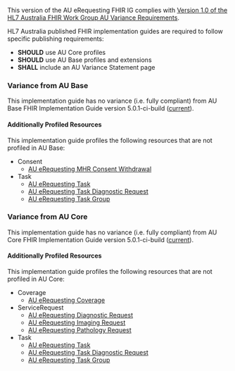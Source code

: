 This version of the AU eRequesting FHIR IG complies with [Version 1.0 of the HL7 Australia FHIR Work Group AU Variance Requirements](https://hl7.org.au/fhir/HL7%20AU%20Variance%20Requirements%20v1.0.pdf).

HL7 Australia published FHIR implementation guides are required to follow specific publishing requirements:
- **SHOULD** use AU Core profiles
- **SHOULD** use AU Base profiles and extensions
- **SHALL** include an AU Variance Statement page

### Variance from AU Base
This implementation guide has no variance (i.e. fully compliant) from AU Base FHIR Implementation Guide version 5.0.1-ci-build ([current](https://build.fhir.org/ig/hl7au/au-fhir-base/)).

#### Additionally Profiled Resources
This implementation guide profiles the following resources that are not profiled in AU Base:

- Consent
  - [AU eRequesting MHR Consent Withdrawal](StructureDefinition-au-erequesting-mhr-consent-withdrawal.html)
- Task
  - [AU eRequesting Task](StructureDefinition-au-erequesting-task.html)
  - [AU eRequesting Task Diagnostic Request](StructureDefinition-au-erequesting-task-diagnosticrequest.html)
  - [AU eRequesting Task Group](StructureDefinition-au-erequesting-task-group.html)

### Variance from AU Core
This implementation guide has no variance (i.e. fully compliant) from AU Core FHIR Implementation Guide version 5.0.1-ci-build ([current](https://build.fhir.org/ig/hl7au/au-fhir-core/)).

#### Additionally Profiled Resources
This implementation guide profiles the following resources that are not profiled in AU Core:

- Coverage
  - [AU eRequesting Coverage](StructureDefinition-au-erequesting-coverage.html)
- ServiceRequest
  - [AU eRequesting Diagnostic Request](StructureDefinition-au-erequesting-diagnosticrequest.html)
  - [AU eRequesting Imaging Request](StructureDefinition-au-erequesting-servicerequest-imag.html)
  - [AU eRequesting Pathology Request](StructureDefinition-au-erequesting-servicerequest-path.html)
- Task
  - [AU eRequesting Task](StructureDefinition-au-erequesting-task.html)
  - [AU eRequesting Task Diagnostic Request](StructureDefinition-au-erequesting-task-diagnosticrequest.html)
  - [AU eRequesting Task Group](StructureDefinition-au-erequesting-task-group.html)